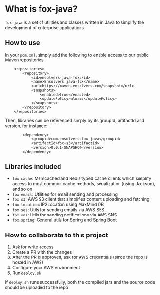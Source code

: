 # What is fox-java?

`fox-java` is a set of utilities and classes written in Java to simplify the development of enterprise applications

## How to use

In your `pom.xml`, simply add the following to enable access to our public Maven repositories

```
	<repositories>
		<repository>
			<id>ensolvers-java-fox</id>
			<name>Ensolvers java-fox</name>
			<url>https://maven.ensolvers.com/snapshot</url>
			<snapshots>
				<enabled>true</enabled>
				<updatePolicy>always</updatePolicy>
			</snapshots>
		</repository>
	</repositories>
```

Then, libraries can be referenced simply by its groupId, artifactId and version, for instance:

```
		<dependency>
			<groupId>com.ensolvers.fox-java</groupId>
			<artifactId>fox-s3</artifactId>
			<version>0.0.1-SNAPSHOT</version>
		</dependency>
```

## Libraries included

- `fox-cache`: Memcached and Redis typed cache clients which simplify access to most common cache methods, serialization (using Jackson), and so on
- `fox-email`: Utilities for email sending and processing
- `fox-s3`: AWS S3 client that simplifies content uploading and fetching
- `fox-location`: IP2Location using MaxMind DB
- `fox-ses`: Utils for sending emails via AWS SES
- `fox-sns`: Utils for sending notifications via AWS SNS
- [`fox-spring`](modules/fox-spring/README.md): General utils for Spring and Spring Boot


## How to collaborate to this project

1. Ask for write access
2. Create a PR with the changes
3. After the PR is approved, ask for AWS credentials (since the repo is hosted in AWS)
4. Configure your AWS environment 
5. Run `deploy.sh`

If `deploy.sh` runs successfully, both the compiled jars and the source code should be uploaded to the repo